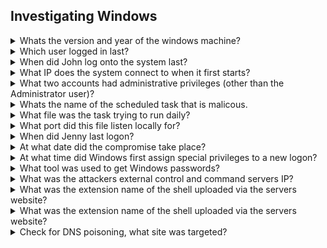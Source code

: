 ## Investigating Windows

<details>
<summary> Whats the version and year of the windows machine? </summary>
  <p></p>

____________________________________________________________________________________________________________________   
The command ``` winver ``` opens an 'About Windows' box that tells you all you need to know:

![image](https://user-images.githubusercontent.com/66912443/186721361-8fb008bb-147b-4e5f-a580-1abdb8b30668.png)

____________________________________________________________________________________________________________________  
  
</details>

<details>
<summary> Which user logged in last? </summary>
  <p></p>

____________________________________________________________________________________________________________________    
Using powershell, running ``` Get-LocalUser | select * ``` will grab all users and the information about them and display that from within the powershell window. From this you can ascertain that Administrator was the last account logged in (yourself not included).
  
![image](https://user-images.githubusercontent.com/66912443/186725969-82e64b11-5eef-4402-bd87-52b16b10ef3e.png)

____________________________________________________________________________________________________________________  
  
</details>

<details>
<summary> When did John log onto the system last? </summary>
  <p></p>

____________________________________________________________________________________________________________________  
Using powershell (or cmd, either works) using the command ``` net user john ``` shows all the information you need to know. net user allows the managing of windows local user accounts.

![image](https://user-images.githubusercontent.com/66912443/189335189-c25b2bea-1a19-4414-9495-766d44cf0297.png)

____________________________________________________________________________________________________________________  
  
</details>

<details>
<summary> What IP does the system connect to when it first starts? </summary>
  <p></p>

____________________________________________________________________________________________________________________  
 The following cmd window opens when the machine first starts:
 
 ![image](https://user-images.githubusercontent.com/66912443/189335804-9ec41fb1-b48e-4a0a-b760-d9b6623328b7.png)


____________________________________________________________________________________________________________________  
  
</details>

<details>
<summary> What two accounts had administrative privileges (other than the Administrator user)? </summary>
  <p></p>

____________________________________________________________________________________________________________________  
The command ``` net localgroup Administrators ``` will print out a list of all administrators on the machine:
  
![image](https://user-images.githubusercontent.com/66912443/189336462-88bbddae-8ed4-4b00-8231-49e6a038927a.png)


____________________________________________________________________________________________________________________  
  
</details>

<details>
<summary> Whats the name of the scheduled task that is malicous. </summary>
  <p></p>

____________________________________________________________________________________________________________________  
 'Task Scheduler' can be used to see all scheduled tasks, as the name suggests. In the bottom section, 'Active Tasks' there is a task named 'clean file system' which unlike most tasks, does not use correct capitalisation and is not located in the \Microsoft\ folder.
  
![image](https://user-images.githubusercontent.com/66912443/189337465-3467dcd7-457c-464b-a17b-ff2b732af90a.png)


____________________________________________________________________________________________________________________  
  
</details>

<details>
<summary> What file was the task trying to run daily? </summary>
  <p></p>

____________________________________________________________________________________________________________________  
By double clicking the suspicious file, we can see more information about it. From the tabs that appear at the top, we can see it starts the program nc.ps1 which from the looks of it starts a reverse shell.
  
![image](https://user-images.githubusercontent.com/66912443/189337785-51cad53a-7327-40e4-867b-94b4966543d1.png)


____________________________________________________________________________________________________________________  
  
</details>

<details>
<summary> What port did this file listen locally for? </summary>
  <p></p>

____________________________________________________________________________________________________________________  
``` Answer = 1348 ```  

____________________________________________________________________________________________________________________  
  
</details>

<details>
<summary> When did Jenny last logon? </summary>
  <p></p>

____________________________________________________________________________________________________________________  
Using the command ``` net user jenny ``` we can see jenny has NEVER logged on.
  
![image](https://user-images.githubusercontent.com/66912443/189338166-568ba8ea-d255-490d-a8c6-7f16140a6491.png)

____________________________________________________________________________________________________________________  
  
</details>

<details>
<summary> At what date did the compromise take place? </summary>
  <p></p>

____________________________________________________________________________________________________________________  
Still in the task scheduler, scrolling to the very right allows you to view the creation date of the task:
  
![image](https://user-images.githubusercontent.com/66912443/189338598-f8def953-8124-467d-acf3-2ed46775488d.png)

____________________________________________________________________________________________________________________  
  
</details>

<details>
<summary> At what time did Windows first assign special privileges to a new logon? </summary>
  <p></p>

____________________________________________________________________________________________________________________  
The previous tasks lets us know the compromise took place on the 3/2/2019 so using the event viewer we can look for special privileges being assigned around that time. There was a lot of special privilges assigned at this time so i must admit I dont fully understand why this one in particular is the one.
  
![image](https://user-images.githubusercontent.com/66912443/189341060-4be0a48c-1523-4b17-92cd-d21afba21f3f.png)

____________________________________________________________________________________________________________________  
  
</details>

<details>
<summary> What tool was used to get Windows passwords? </summary>
  <p></p>

____________________________________________________________________________________________________________________  
Along with 'clean file system' there was other suspicious files susch as 'checked logged in' and 'GameOver'. Checking the actions of the 'GameOver' task reveals it is using the 'mim' executable to output the passwords to 'o.txt'.
  
![image](https://user-images.githubusercontent.com/66912443/189342107-fff4be46-c85e-4663-84ec-f1094751bf13.png)

Checking the contents of what should be "o.txt" (called mim-out.txt) exposes the program that was used:
  
![image](https://user-images.githubusercontent.com/66912443/189342376-d7b85915-b06b-4024-98ab-1cad72b34f9a.png)
  
____________________________________________________________________________________________________________________  
  
</details>

<details>
<summary> What was the attackers external control and command servers IP? </summary>
  <p></p>

____________________________________________________________________________________________________________________  
The explanation for this can be found in the last question
  
``` Answer = 76.32.97.132 ```

____________________________________________________________________________________________________________________  
</details>

<details>
<summary> What was the extension name of the shell uploaded via the servers website? </summary>
  <p></p>

____________________________________________________________________________________________________________________ 

 
  
____________________________________________________________________________________________________________________  
  
</details>

<details>
<summary> What was the extension name of the shell uploaded via the servers website? </summary>
  <p></p>

____________________________________________________________________________________________________________________ 

 
  
____________________________________________________________________________________________________________________  
  
</details>
  
  
</details>

<details>
<summary> Check for DNS poisoning, what site was targeted? </summary>
  <p></p>

____________________________________________________________________________________________________________________  
DNS Poisining involves an attacker replacing a DNS database entry with a malicious IP so that when the user would regularly want to go to google.com for example, they would be redirected to an attackers IP instead, which is exactly what is seen below.
  
Using the command ``` GetDnsClientCache ``` to view the 

____________________________________________________________________________________________________________________  
  
</details>

